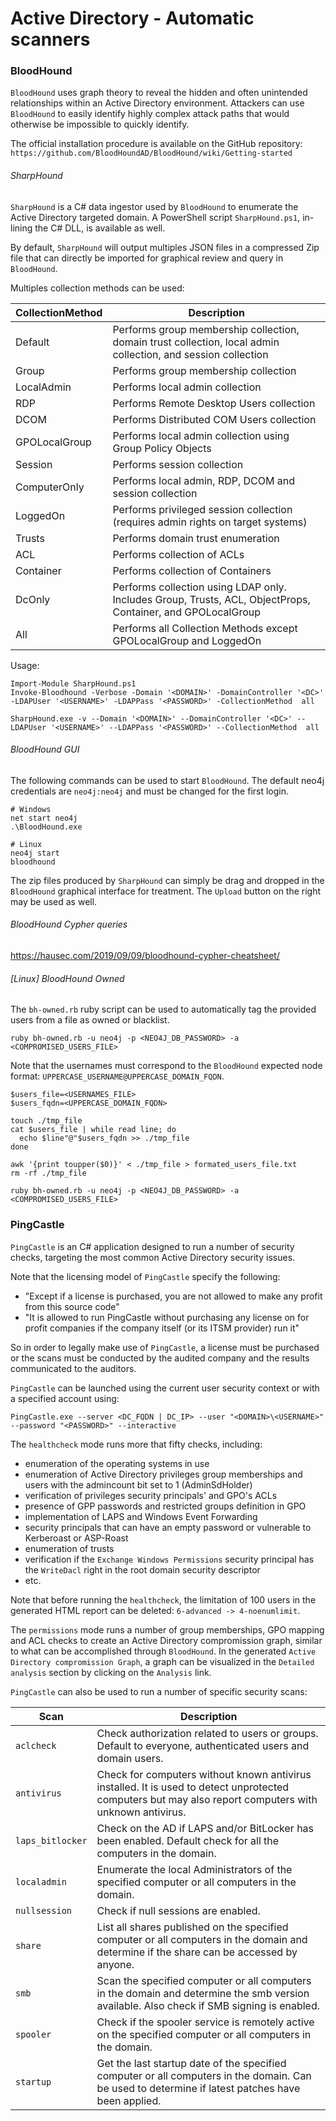 # Active Directory - Automatic scanners

### BloodHound

`BloodHound` uses graph theory to reveal the hidden and often unintended
relationships within an Active Directory environment. Attackers can use
`BloodHound` to easily identify highly complex attack paths that would
otherwise be impossible to quickly identify.

The official installation procedure is available on the GitHub repository:
`https://github.com/BloodHoundAD/BloodHound/wiki/Getting-started`

###### SharpHound

`SharpHound` is a C# data ingestor used by `BloodHound` to enumerate the Active
Directory targeted domain. A PowerShell script `SharpHound.ps1`, in-lining the
C# DLL, is available as well.

By default, `SharpHound` will output multiples JSON files in a compressed Zip
file that can directly be imported for graphical review and query in
`BloodHound`.

Multiples collection methods can be used:

| CollectionMethod | Description |
|------------------|-------------|
| Default | Performs group membership collection, domain trust collection, local admin collection, and session collection |
| Group | Performs group membership collection |
| LocalAdmin | Performs local admin collection |
| RDP | Performs Remote Desktop Users collection |
| DCOM | Performs Distributed COM Users collection |
| GPOLocalGroup | Performs local admin collection using Group Policy Objects |
| Session | Performs session collection |
| ComputerOnly | Performs local admin, RDP, DCOM and session collection |
| LoggedOn | Performs privileged session collection (requires admin rights on target systems) |
| Trusts | Performs domain trust enumeration |
| ACL | Performs collection of ACLs |
| Container | Performs collection of Containers |
| DcOnly | Performs collection using LDAP only. Includes Group, Trusts, ACL, ObjectProps, Container, and GPOLocalGroup |
| All | Performs all Collection Methods except GPOLocalGroup and LoggedOn |

Usage:

```
Import-Module SharpHound.ps1
Invoke-Bloodhound -Verbose -Domain '<DOMAIN>' -DomainController '<DC>' -LDAPUser '<USERNAME>' -LDAPPass '<PASSWORD>' -CollectionMethod  all

SharpHound.exe -v --Domain '<DOMAIN>' --DomainController '<DC>' --LDAPUser '<USERNAME>' --LDAPPass '<PASSWORD>' --CollectionMethod  all
```

###### BloodHound GUI

The following commands can be used to start `BloodHound`. The default neo4j
credentials are `neo4j:neo4j` and must be changed for the first login.

```
# Windows
net start neo4j
.\BloodHound.exe

# Linux
neo4j start
bloodhound
```

The zip files produced by `SharpHound` can simply be drag and dropped in the
`BloodHound` graphical interface for treatment. The `Upload` button on the
right may be used as well.

###### BloodHound Cypher queries

https://hausec.com/2019/09/09/bloodhound-cypher-cheatsheet/

###### [Linux] BloodHound Owned

The `bh-owned.rb` ruby script can be used to automatically tag the provided
users from a file as owned or blacklist.

```
ruby bh-owned.rb -u neo4j -p <NEO4J_DB_PASSWORD> -a <COMPROMISED_USERS_FILE>
```

Note that the usernames must correspond to the `BloodHound` expected node
format: `UPPERCASE_USERNAME@UPPERCASE_DOMAIN_FQDN`.

```
$users_file=<USERNAMES_FILE>
$users_fqdn=<UPPERCASE_DOMAIN_FQDN>

touch ./tmp_file
cat $users_file | while read line; do
  echo $line"@"$users_fqdn >> ./tmp_file
done

awk '{print toupper($0)}' < ./tmp_file > formated_users_file.txt
rm -rf ./tmp_file

ruby bh-owned.rb -u neo4j -p <NEO4J_DB_PASSWORD> -a <COMPROMISED_USERS_FILE>
```

### PingCastle

`PingCastle` is an C# application designed to run a number of security checks,
targeting the most common Active Directory security issues.    

Note that the licensing model of `PingCastle` specify the following:
  - "Except if a license is purchased, you are not allowed to make any profit
  from this source code"
  - "It is allowed to run PingCastle without purchasing any license on for
  profit companies if the company itself (or its ITSM provider) run it"

So in order to legally make use of `PingCastle`, a license must be purchased or
the scans must be conducted by the audited company and the results communicated
to the auditors.

`PingCastle` can be launched using the current user security context or with
a specified account using:

```
PingCastle.exe --server <DC_FQDN | DC_IP> --user "<DOMAIN>\<USERNAME>" --password "<PASSWORD>" --interactive
```

The `healthcheck` mode runs more that fifty checks, including:
  - enumeration of the operating systems in use
  - enumeration of Active Directory privileges group memberships and
  users with the admincount bit set to 1 (AdminSdHolder)
  - verification of privileges security principals' and GPO's ACLs
  - presence of GPP passwords and restricted groups definition in GPO
  - implementation of LAPS and Windows Event Forwarding
  - security principals that can have an empty password or vulnerable to
  Kerberoast or ASP-Roast
  - enumeration of trusts
  - verification if the `Exchange Windows Permissions` security principal has
  the `WriteDacl` right in the root domain security descriptor
  - etc.

Note that before running the `healthcheck`, the limitation of 100 users in the
generated HTML report can be deleted: `6-advanced -> 4-noenumlimit`.

The `permissions` mode runs a number of group memberships, GPO mapping and ACL
checks to create an Active Directory compromission graph, similar to what can
be accomplished through `BloodHound`. In the generated
`Active Directory compromission Graph`, a graph can be visualized in the
`Detailed analysis` section by clicking on the `Analysis` link.

`PingCastle` can also be used to run a number of specific security scans:

| Scan | Description |
|------|-------------|
| `aclcheck` | Check authorization related to users or groups. Default to everyone, authenticated users and domain users. |
| `antivirus` | Check for computers without known antivirus installed. It is used to detect unprotected computers but may also report computers with unknown antivirus. |
| `laps_bitlocker` | Check on the AD if LAPS and/or BitLocker has been enabled. Default check for all the computers in the domain. |
| `localadmin` | Enumerate the local Administrators of the specified computer or all computers in the domain. |
| `nullsession` | Check if null sessions are enabled. |
| `share` | List all shares published on the specified computer or all computers in the domain and determine if the share can be accessed by anyone. |
| `smb` | Scan the specified computer or all computers in the domain and determine the smb version available. Also check if SMB signing is enabled. |
| `spooler` | Check if the spooler service is remotely active on the specified computer or all computers in the domain. |
| `startup` | Get the last startup date of the specified computer or all computers in the domain. Can be used to determine if latest patches have been applied. |
